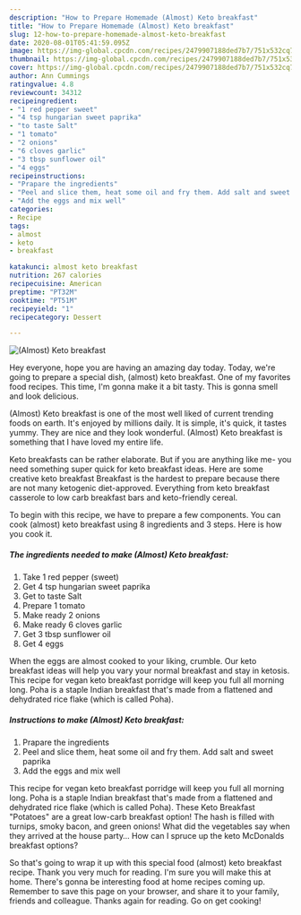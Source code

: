 ```yaml
---
description: "How to Prepare Homemade (Almost) Keto breakfast"
title: "How to Prepare Homemade (Almost) Keto breakfast"
slug: 12-how-to-prepare-homemade-almost-keto-breakfast
date: 2020-08-01T05:41:59.095Z
image: https://img-global.cpcdn.com/recipes/2479907188ded7b7/751x532cq70/almost-keto-breakfast-recipe-main-photo.jpg
thumbnail: https://img-global.cpcdn.com/recipes/2479907188ded7b7/751x532cq70/almost-keto-breakfast-recipe-main-photo.jpg
cover: https://img-global.cpcdn.com/recipes/2479907188ded7b7/751x532cq70/almost-keto-breakfast-recipe-main-photo.jpg
author: Ann Cummings
ratingvalue: 4.8
reviewcount: 34312
recipeingredient:
- "1 red pepper sweet"
- "4 tsp hungarian sweet paprika"
- "to taste Salt"
- "1 tomato"
- "2 onions"
- "6 cloves garlic"
- "3 tbsp sunflower oil"
- "4 eggs"
recipeinstructions:
- "Prapare the ingredients"
- "Peel and slice them, heat some oil and fry them. Add salt and sweet paprika"
- "Add the eggs and mix well"
categories:
- Recipe
tags:
- almost
- keto
- breakfast

katakunci: almost keto breakfast 
nutrition: 267 calories
recipecuisine: American
preptime: "PT32M"
cooktime: "PT51M"
recipeyield: "1"
recipecategory: Dessert

---
```



![(Almost) Keto breakfast](https://img-global.cpcdn.com/recipes/2479907188ded7b7/751x532cq70/almost-keto-breakfast-recipe-main-photo.jpg)

Hey everyone, hope you are having an amazing day today. Today, we're going to prepare a special dish, (almost) keto breakfast. One of my favorites food recipes. This time, I'm gonna make it a bit tasty. This is gonna smell and look delicious.

(Almost) Keto breakfast is one of the most well liked of current trending foods on earth. It's enjoyed by millions daily. It is simple, it's quick, it tastes yummy. They are nice and they look wonderful. (Almost) Keto breakfast is something that I have loved my entire life.

Keto breakfasts can be rather elaborate. But if you are anything like me- you need something super quick for keto breakfast ideas. Here are some creative keto breakfast Breakfast is the hardest to prepare because there are not many ketogenic diet-approved. Everything from keto breakfast casserole to low carb breakfast bars and keto-friendly cereal.


To begin with this recipe, we have to prepare a few components. You can cook (almost) keto breakfast using 8 ingredients and 3 steps. Here is how you cook it.

<!--inarticleads1-->

##### The ingredients needed to make (Almost) Keto breakfast:

1. Take 1 red pepper (sweet)
1. Get 4 tsp hungarian sweet paprika
1. Get to taste Salt
1. Prepare 1 tomato
1. Make ready 2 onions
1. Make ready 6 cloves garlic
1. Get 3 tbsp sunflower oil
1. Get 4 eggs


When the eggs are almost cooked to your liking, crumble. Our keto breakfast ideas will help you vary your normal breakfast and stay in ketosis. This recipe for vegan keto breakfast porridge will keep you full all morning long. Poha is a staple Indian breakfast that&#39;s made from a flattened and dehydrated rice flake (which is called Poha). 

<!--inarticleads2-->

##### Instructions to make (Almost) Keto breakfast:

1. Prapare the ingredients
1. Peel and slice them, heat some oil and fry them. Add salt and sweet paprika
1. Add the eggs and mix well


This recipe for vegan keto breakfast porridge will keep you full all morning long. Poha is a staple Indian breakfast that&#39;s made from a flattened and dehydrated rice flake (which is called Poha). These Keto Breakfast &#34;Potatoes&#34; are a great low-carb breakfast option! The hash is filled with turnips, smoky bacon, and green onions! What did the vegetables say when they arrived at the house party… How can I spruce up the keto McDonalds breakfast options? 

So that's going to wrap it up with this special food (almost) keto breakfast recipe. Thank you very much for reading. I'm sure you will make this at home. There's gonna be interesting food at home recipes coming up. Remember to save this page on your browser, and share it to your family, friends and colleague. Thanks again for reading. Go on get cooking!
